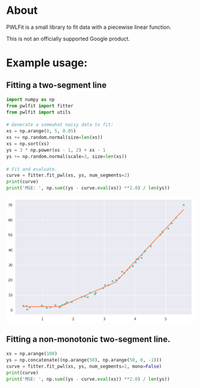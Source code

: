 # About
PWLFit is a small library to fit data with a piecewise linear function.

This is not an officially supported Google product.

# Example usage:

## Fitting a two-segment line

```python
import numpy as np
from pwlfit import fitter
from pwlfit import utils

# Generate a somewhat noisy data to fit:
xs = np.arange(0, 5, 0.05)
xs += np.random.normal(size=len(xs))
xs = np.sort(xs)
ys = 3 * np.power(xs - 1, 2) + xs - 1
ys += np.random.normal(scale=3, size=len(xs))

# Fit and evaluate.
curve = fitter.fit_pwl(xs, ys, num_segments=2)
print(curve)
print('MSE: ', np.sum((ys - curve.eval(xs)) **2.0) / len(ys))
```

![Example](./plots/example_1.png)

## Fitting a non-monotonic two-segment line.

```python
xs = np.arange(100)
ys = np.concatenate((np.arange(50), np.arange(50, 0, -1)))
curve = fitter.fit_pwl(xs, ys, num_segments=2, mono=False)
print(curve)
print('MSE: ', np.sum((ys - curve.eval(xs)) **2.0) / len(ys))
```
